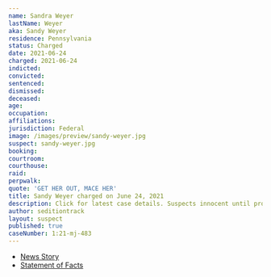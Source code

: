 ```yaml
---
name: Sandra Weyer
lastName: Weyer
aka: Sandy Weyer
residence: Pennsylvania
status: Charged
date: 2021-06-24
charged: 2021-06-24
indicted:
convicted:
sentenced:
dismissed:
deceased:
age:
occupation:
affiliations:
jurisdiction: Federal
image: /images/preview/sandy-weyer.jpg
suspect: sandy-weyer.jpg
booking:
courtroom:
courthouse:
raid:
perpwalk:
quote: 'GET HER OUT, MACE HER'
title: Sandy Weyer charged on June 24, 2021
description: Click for latest case details. Suspects innocent until proven guilty.
author: seditiontrack
layout: suspect
published: true
caseNumber: 1:21-mj-483
---
```

- [News Story](https://cumberlink.com/news/local/crime-and-courts/mechanicsburg-woman-faces-multiple-charges-related-to-capitol-riot-on-jan-6/article_7c4d0033-057c-5fe7-aeb8-030782d76f64.html)
- [Statement of Facts](https://www.justice.gov/usao-dc/case-multi-defendant/file/1407556/download)
